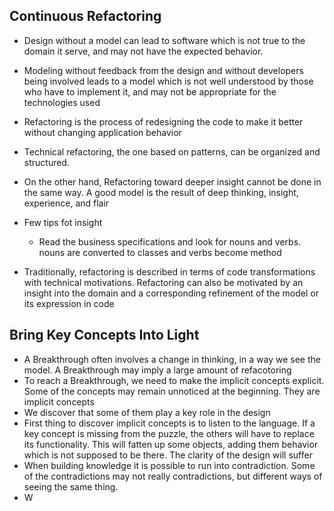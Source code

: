 Continuous Refactoring
-

- Design without a model can lead to software which is not true to the domain it serve, and may not have the expected behavior.
- Modeling without feedback from the design and without developers being involved leads to a model which is not well understood by those who have to implement it, and may not be appropriate for the technologies used
- Refactoring is the process of redesigning the code to make it better without changing application behavior
- Technical refactoring, the one based on patterns, can be organized and structured. 
- On the other hand, Refactoring toward deeper insight cannot be done in the same way. A good model is the result of deep thinking, insight, experience, and flair


- Few tips fot insight
  - Read the business specifications and look for nouns and verbs. nouns are converted to classes and verbs become method


- Traditionally, refactoring is described in terms of code transformations with technical motivations. Refactoring can also be motivated by an insight into the domain and a corresponding refinement of the model or its expression in code

Bring Key Concepts Into Light
-
- A Breakthrough often involves a change in thinking, in a way we see the model.  A Breakthrough may imply a large amount of refacotoring
- To reach a Breakthrough, we need to make the implicit concepts explicit. Some of the concepts may remain unnoticed at the beginning. They are implicit concepts
- We discover that some of them play a key role in the design
- First thing to discover implicit concepts is to listen to the language. If a key concept is missing from the puzzle, the others will have to replace its functionality. This will fatten up some objects, adding them behavior which is not supposed to be there. The clarity of the design will suffer
- When building knowledge it is possible to run into contradiction. Some of the contradictions may not really contradictions, but different ways of seeing the same thing.
- W